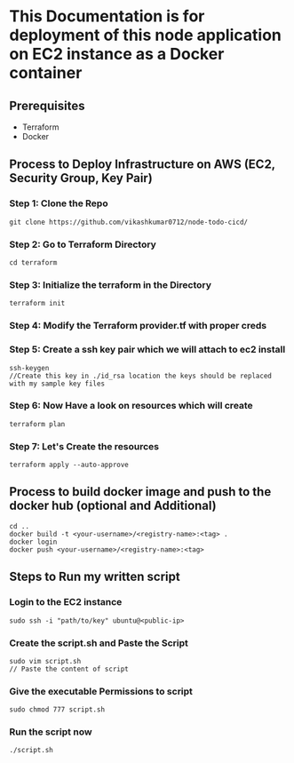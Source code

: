 # This Documentation is for deployment of this node application on EC2 instance as a Docker container

## Prerequisites 
- Terraform
- Docker

## Process to Deploy Infrastructure on AWS (EC2, Security Group, Key Pair)

### Step 1: Clone the Repo
```
git clone https://github.com/vikashkumar0712/node-todo-cicd/
```
### Step 2: Go to Terraform Directory
```
cd terraform
```
### Step 3: Initialize the terraform in the Directory
```
terraform init
```
### Step 4: Modify the Terraform provider.tf with proper creds
### Step 5: Create a ssh key pair which we will attach to ec2 install
```
ssh-keygen
//Create this key in ./id_rsa location the keys should be replaced with my sample key files
```
### Step 6: Now Have a look on resources which will create 
```
terraform plan
```
### Step 7: Let's Create the resources
```
terraform apply --auto-approve
```
## Process to build docker image and push to the docker hub (optional and Additional)
```
cd ..
docker build -t <your-username>/<registry-name>:<tag> .
docker login
docker push <your-username>/<registry-name>:<tag>
```
## Steps to Run my written script

### Login to the EC2 instance
```
sudo ssh -i "path/to/key" ubuntu@<public-ip>
```
### Create the script.sh and Paste the Script
```
sudo vim script.sh
// Paste the content of script
```
### Give the executable Permissions to script
```
sudo chmod 777 script.sh
```
### Run the script now
```
./script.sh
```




